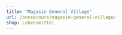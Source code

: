 ```yaml
---
title: "Magasin General Village"
url: /bonsecours/magasin-general-village/
shop: Lebensmittel
---
```

